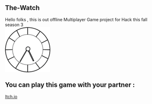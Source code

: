 ## The-Watch
Hello folks , this is out offline Multiplayer Game project for Hack this fall season 3
<br>
<img align="center" src="Assets/Sprites/Watches/Logo.png" height="150" width="150"><br>
## You can play this game with your partner :
<a href="https://itwala-dhruv-official.itch.io/the-watch" target="blank">
  Itch.io
</a>
